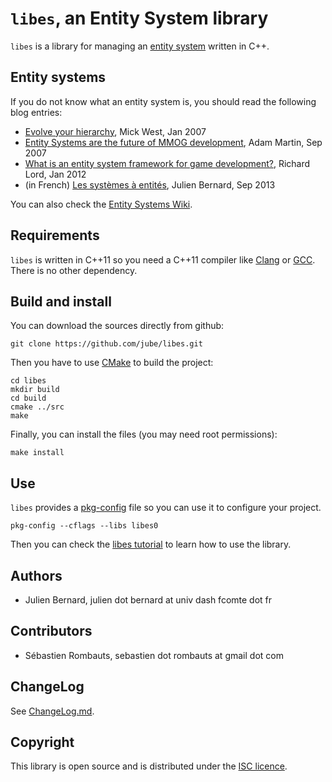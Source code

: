 # `libes`, an Entity System library

`libes` is a library for managing an [entity system](http://en.wikipedia.org/wiki/Entity_component_system) written in C++.

## Entity systems

If you do not know what an entity system is, you should read the following blog entries:

* [Evolve your hierarchy](http://cowboyprogramming.com/2007/01/05/evolve-your-heirachy/), Mick West, Jan 2007
* [Entity Systems are the future of MMOG development](http://t-machine.org/index.php/2007/09/03/entity-systems-are-the-future-of-mmog-development-part-1/), Adam Martin, Sep 2007
* [What is an entity system framework for game development?](http://www.richardlord.net/blog/what-is-an-entity-framework), Richard Lord, Jan 2012
* (in French) [Les systèmes à entités](http://linuxfr.org/news/je-cree-mon-jeu-video-e01-les-systemes-a-entites), Julien Bernard, Sep 2013

You can also check the [Entity Systems Wiki](http://entity-systems.wikidot.com/).

## Requirements

`libes` is written in C++11 so you need a C++11 compiler like [Clang](http://clang.llvm.org/) or [GCC](http://gcc.gnu.org/). There is no other dependency.

## Build and install

You can download the sources directly from github:

    git clone https://github.com/jube/libes.git

Then you have to use [CMake](http://www.cmake.org/) to build the project:

    cd libes
    mkdir build
    cd build
    cmake ../src
    make

Finally, you can install the files (you may need root permissions):

    make install

## Use

`libes` provides a [pkg-config](http://www.freedesktop.org/wiki/Software/pkg-config/) file so you can use it to configure your project.

    pkg-config --cflags --libs libes0

Then you can check the [libes tutorial](https://github.com/jube/libes/blob/master/doc/tutorial.md) to learn how to use the library.


## Authors

- Julien Bernard, julien dot bernard at univ dash fcomte dot fr

## Contributors

- Sébastien Rombauts, sebastien dot rombauts at gmail dot com

## ChangeLog

See [ChangeLog.md](https://github.com/jube/libes/blob/master/ChangeLog.md).

## Copyright

This library is open source and is distributed under the [ISC licence](http://opensource.org/licenses/isc-license).
